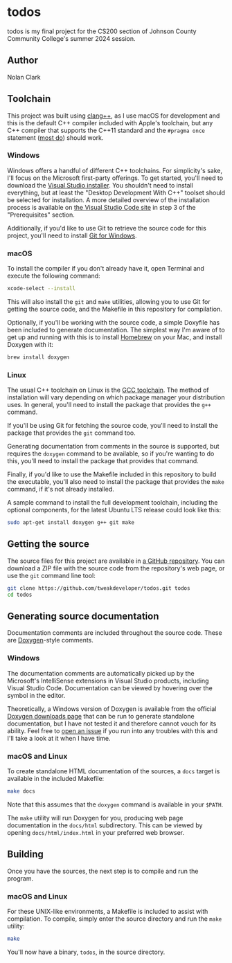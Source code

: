 # todos

todos is my final project for the CS200 section of Johnson County Community
College's summer 2024 session.

## Author

Nolan Clark

## Toolchain

This project was built using [clang++](https://clang.llvm.org), as I use macOS
for development and this is the default C++ compiler included with Apple's
toolchain, but any C++ compiler that supports the C++11 standard and the
`#pragma once` statement ([most do](https://en.wikipedia.org/wiki/Pragma_once))
should work.

### Windows

Windows offers a handful of different C++ toolchains. For simplicity's sake,
I'll focus on the Microsoft first-party offerings. To get started, you'll need
to download the
[Visual Studio installer](https://visualstudio.microsoft.com/downloads/). You
shouldn't need to install everything, but at least the "Desktop Development
With C++" toolset should be selected for installation. A more detailed overview
of the installation process is available on
[the Visual Studio Code site](https://code.visualstudio.com/docs/cpp/config-msvc#_prerequisites)
in step 3 of the "Prerequisites" section.

Additionally, if you'd like to use Git to retrieve the source code for this
project, you'll need to install
[Git for Windows](https://git-scm.com/download/win).

### macOS

To install the compiler if you don't already have it, open Terminal and execute
the following command:

```sh
xcode-select --install
```

This will also install the `git` and `make` utilities, allowing you to use Git
for getting the source code, and the Makefile in this repository for
compilation.

Optionally, if you'll be working with the source code, a simple Doxyfile has
been included to generate documentation. The simplest way I'm aware of to get
up and running with this is to install [Homebrew](https://brew.sh) on your Mac,
and install Doxygen with it:

```sh
brew install doxygen
```

### Linux

The usual C++ toolchain on Linux is the [GCC toolchain](https://gcc.gnu.org).
The method of installation will vary depending on which package manager your
distribution uses. In general, you'll need to install the package that provides
the `g++` command.

If you'll be using Git for fetching the source code, you'll need to install the
package that provides the `git` command too.

Generating documentation from comments in the source is supported, but requires
the `doxygen` command to be available, so if you're wanting to do this, you'll
need to install the package that provides that command.

Finally, if you'd like to use the Makefile included in this repository to build
the executable, you'll also need to install the package that provides the
`make` command, if it's not already installed.

A sample command to install the full development toolchain, including the
optional components, for the latest Ubuntu LTS release could look like this:

```sh
sudo apt-get install doxygen g++ git make
```

## Getting the source

The source files for this project are available in
[a GitHub repository](https://github.com/tweakdeveloper/todos). You can
download a ZIP file with the source code from the repository's web page, or use
the `git` command line tool:

```sh
git clone https://github.com/tweakdeveloper/todos.git todos
cd todos
```

## Generating source documentation

Documentation comments are included throughout the source code. These are
[Doxygen](https://doxygen.nl)-style comments.

### Windows

The documentation comments are automatically picked up by the Microsoft's
IntelliSense extensions in Visual Studio products, including Visual Studio
Code. Documentation can be viewed by hovering over the symbol in the editor.

Theoretically, a Windows version of Doxygen is available from the official
[Doxygen downloads page](https://doxygen.nl/download.html) that can be run to
generate standalone documentation, but I have not tested it and therefore
cannot vouch for its ability. Feel free to
[open an issue](https://github.com/tweakdeveloper/todos/issues/new) if you run
into any troubles with this and I'll take a look at it when I have time.

### macOS and Linux

To create standalone HTML documentation of the sources, a `docs` target is
available in the included Makefile:

```sh
make docs
```

Note that this assumes that the `doxygen` command is available in your `$PATH`.

The `make` utility will run Doxygen for you, producing web page documentation
in the `docs/html` subdirectory. This can be viewed by opening
`docs/html/index.html` in your preferred web browser.

## Building

Once you have the sources, the next step is to compile and run the program.

### macOS and Linux

For these UNIX-like environments, a Makefile is included to assist with
compilation. To compile, simply enter the source directory and run the `make`
utility:

```sh
make
```

You'll now have a binary, `todos`, in the source directory.
